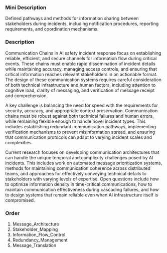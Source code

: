### Mini Description

Defined pathways and methods for information sharing between stakeholders during incidents, including notification procedures, reporting requirements, and coordination mechanisms.

### Description

Communication Chains in AI safety incident response focus on establishing reliable, efficient, and secure channels for information flow during critical events. These chains must enable rapid dissemination of incident details while maintaining accuracy, managing access controls, and ensuring that critical information reaches relevant stakeholders in an actionable format. The design of these communication systems requires careful consideration of both technical infrastructure and human factors, including attention to cognitive load, clarity of messaging, and verification of message receipt and comprehension.

A key challenge is balancing the need for speed with the requirements for security, accuracy, and appropriate context preservation. Communication chains must be robust against both technical failures and human errors, while remaining flexible enough to handle novel incident types. This includes establishing redundant communication pathways, implementing verification mechanisms to prevent misinformation spread, and ensuring that communication protocols can adapt to varying incident scales and complexities.

Current research focuses on developing communication architectures that can handle the unique temporal and complexity challenges posed by AI incidents. This includes work on automated message prioritization systems, methods for maintaining communication coherence across distributed teams, and approaches for effectively conveying technical details to stakeholders with varying levels of expertise. Open questions include how to optimize information density in time-critical communications, how to maintain communication effectiveness during cascading failures, and how to design systems that remain reliable even when AI infrastructure itself is compromised.

### Order

1. Message_Architecture
2. Stakeholder_Mapping
3. Information_Flow_Control
4. Redundancy_Management
5. Message_Translation
